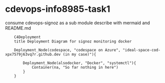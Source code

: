 # cdevops-info8985-task1
consume cdevops-signoz as a sub module describe with mermaid and README.md

```mermaid
    C4Deployment
    title Deployment Diagram for signoz monitoring docker

    Deployment_Node(codespace, "codespace on Azure", "ideal-space-cod-xpx7579j63vq7r.github.dev (in my case)"){

        Deployment_Node(alsodocker, "Docker", "systemctl"){
            Container(na, "So far nothing in here")
        }
    }
```

